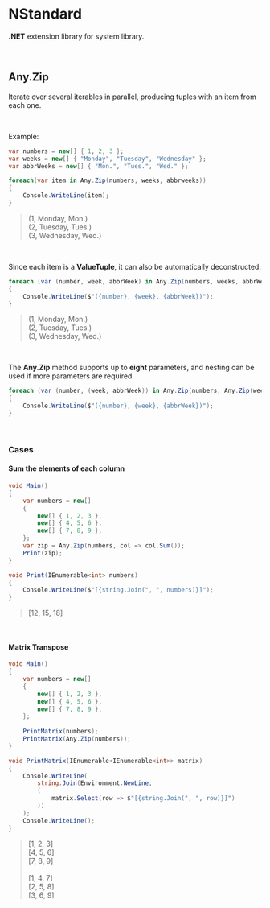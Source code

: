 # NStandard

**.NET** extension library for system library.

<br/>

## Any.Zip

Iterate over several iterables in parallel, producing tuples with an item from each one.

<br/>

Example:

```csharp
var numbers = new[] { 1, 2, 3 };
var weeks = new[] { "Monday", "Tuesday", "Wednesday" };
var abbrWeeks = new[] { "Mon.", "Tues.", "Wed." };

foreach(var item in Any.Zip(numbers, weeks, abbrweeks))
{
    Console.WriteLine(item);
}
```

> (1, Monday, Mon.)<br/>
> (2, Tuesday, Tues.)<br/>
> (3, Wednesday, Wed.)

<br/>

Since each item is a **ValueTuple**, it can also be automatically deconstructed.

```csharp
foreach (var (number, week, abbrWeek) in Any.Zip(numbers, weeks, abbrWeeks))
{
    Console.WriteLine($"({number}, {week}, {abbrWeek})");
}
```

> (1, Monday, Mon.)<br/>
> (2, Tuesday, Tues.)<br/>
> (3, Wednesday, Wed.)

<br/>

The **Any.Zip** method supports up to **eight** parameters, and nesting can be used if more parameters are required.

```csharp
foreach (var (number, (week, abbrWeek)) in Any.Zip(numbers, Any.Zip(weeks, abbrWeeks)))
{
    Console.WriteLine($"({number}, {week}, {abbrWeek})");
}
```

<br/>

### Cases

#### Sum the elements of each column

```csharp
void Main()
{
    var numbers = new[]
    {
        new[] { 1, 2, 3 },
        new[] { 4, 5, 6 },
        new[] { 7, 8, 9 },
    };
    var zip = Any.Zip(numbers, col => col.Sum());
    Print(zip);
}

void Print(IEnumerable<int> numbers)
{
    Console.WriteLine($"[{string.Join(", ", numbers)}]");
}
```

>[12, 15, 18]

<br/>

#### Matrix Transpose

```csharp
void Main()
{
    var numbers = new[]
    {
        new[] { 1, 2, 3 },
        new[] { 4, 5, 6 },
        new[] { 7, 8, 9 },
    };
    
    PrintMatrix(numbers);
    PrintMatrix(Any.Zip(numbers));
}

void PrintMatrix(IEnumerable<IEnumerable<int>> matrix)
{
    Console.WriteLine(
        string.Join(Environment.NewLine,
        (
            matrix.Select(row => $"[{string.Join(", ", row)}]")
        ))
    );
    Console.WriteLine();
}
```

>[1, 2, 3]<br/>
>[4, 5, 6]<br/>
>[7, 8, 9]<br/>
><br/>
>[1, 4, 7]<br/>
>[2, 5, 8]<br/>
>[3, 6, 9]

<br/>

